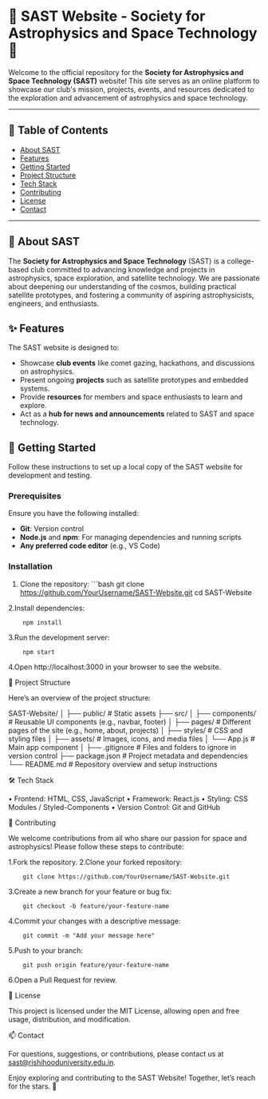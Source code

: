# 🌌 SAST Website - Society for Astrophysics and Space Technology 🌌

Welcome to the official repository for the **Society for Astrophysics and Space Technology (SAST)** website! This site serves as an online platform to showcase our club's mission, projects, events, and resources dedicated to the exploration and advancement of astrophysics and space technology.

---

## 📖 Table of Contents
- [About SAST](#about-sast)
- [Features](#features)
- [Getting Started](#getting-started)
- [Project Structure](#project-structure)
- [Tech Stack](#tech-stack)
- [Contributing](#contributing)
- [License](#license)
- [Contact](#contact)

---

## 🌠 About SAST
The **Society for Astrophysics and Space Technology** (SAST) is a college-based club committed to advancing knowledge and projects in astrophysics, space exploration, and satellite technology. We are passionate about deepening our understanding of the cosmos, building practical satellite prototypes, and fostering a community of aspiring astrophysicists, engineers, and enthusiasts.

## ✨ Features
The SAST website is designed to:
- Showcase **club events** like comet gazing, hackathons, and discussions on astrophysics.
- Present ongoing **projects** such as satellite prototypes and embedded systems.
- Provide **resources** for members and space enthusiasts to learn and explore.
- Act as a **hub for news and announcements** related to SAST and space technology.

## 🚀 Getting Started
Follow these instructions to set up a local copy of the SAST website for development and testing.

### Prerequisites
Ensure you have the following installed:
- **Git**: Version control
- **Node.js** and **npm**: For managing dependencies and running scripts
- **Any preferred code editor** (e.g., VS Code)

### Installation
1. Clone the repository:
  		```bash
   		 git clone https://github.com/YourUsername/SAST-Website.git
   		cd SAST-Website

2.Install dependencies:

		npm install


3.Run the development server:

		npm start


4.Open http://localhost:3000 in your browser to see the website.

📂 Project Structure

Here’s an overview of the project structure:

SAST-Website/
		│
		├── public/                 # Static assets
		├── src/
		│   ├── components/         # Reusable UI components (e.g., navbar, footer)
		│   ├── pages/              # Different pages of the site (e.g., home, about, projects)
		│   ├── styles/             # CSS and styling files
		│   ├── assets/             # Images, icons, and media files
		│   └── App.js              # Main app component
		│
		├── .gitignore              # Files and folders to ignore in version control
		├── package.json            # Project metadata and dependencies
		└── README.md               # Repository overview and setup instructions

🛠 Tech Stack

•	Frontend: HTML, CSS, JavaScript
•	Framework: React.js
•	Styling: CSS Modules / Styled-Components
•	Version Control: Git and GitHub

🤝 Contributing

We welcome contributions from all who share our passion for space and astrophysics! Please follow these steps to contribute:

1.Fork the repository.
2.Clone your forked repository:

		git clone https://github.com/YourUsername/SAST-Website.git


3.Create a new branch for your feature or bug fix:

		git checkout -b feature/your-feature-name


4.Commit your changes with a descriptive message:

		git commit -m "Add your message here"


5.Push to your branch:

		git push origin feature/your-feature-name


6.Open a Pull Request for review.

📜 License

This project is licensed under the MIT License, allowing open and free usage, distribution, and modification.

📫 Contact

For questions, suggestions, or contributions, please contact us at sast@rishihooduniversity.edu.in.

Enjoy exploring and contributing to the SAST Website! Together, let’s reach for the stars. 🌌

